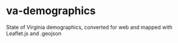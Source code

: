 va-demographics
===============

State of Virginia demographics, converted for web and mapped with Leaflet.js and .geojson
